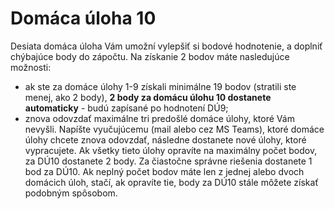 # Domáca úloha 10
Desiata domáca úloha Vám umožní vylepšiť si bodové hodnotenie, a doplniť chýbajúce body do zápočtu. Na získanie 2 bodov máte nasledujúce možnosti:

* ak ste za domáce úlohy 1-9 získali minimálne 19 bodov (stratili ste menej, ako 2 body), **2 body za domácu úlohu 10 dostanete automaticky** - budú zapísané po hodnotení DÚ9;
* znova odovzdať maximálne tri predošlé domáce úlohy, ktoré Vám nevyšli. Napíšte vyučujúcemu (mail alebo cez MS Teams), ktoré domáce úlohy chcete znova odovzdať, následne dostanete nové úlohy, ktoré vypracujete. Ak všetky tieto úlohy opravíte na maximálny počet bodov, za DÚ10 dostanete 2 body. Za čiastočne správne riešenia dostanete 1 bod za DÚ10. Ak neplný počet bodov máte len z jednej alebo dvoch domácich úloh, stačí, ak opravíte tie, body za DÚ10 stále môžete získať podobným spôsobom.
